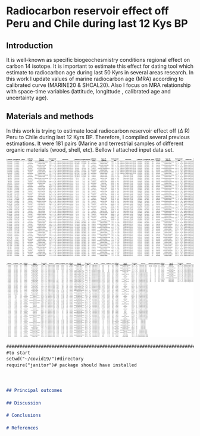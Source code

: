 # Radiocarbon reservoir effect off Peru and Chile during last 12 Kys BP

## Introduction
It is well-known as specific biogeochesmistry conditions regional effect on carbon 14 isotope. It is important to estimate this effect for dating tool which estimate to radiocarbon age during last 50 Kyrs in several areas research. In this work I update values of marine radiocarbon age (MRA) according to calibrated curve (MARINE20 & SHCAL20). Also I focus on MRA relationship with space-time variables (lattitude, longittude , calibrated age and uncertainty age).

## Materials and methods

In this work is trying to estimate local radiocarbon reservoir effect off ($\Delta$ R) Peru to Chile during last 12 Kyrs BP. Therefore, I compiled several previous estimations. It were 181 pairs (Marine and terrestrial samples of different organic materials (wood, shell, etc). Bellow I attached input data set.

![alt text](https://github.com/jasb3110/Radiocarbon-reservoir/blob/b2066d3fabacddd2a407abb9eab3cf86b30d2b84/input%20data%20set1.png?raw=true)

![alt text](https://github.com/jasb3110/Radiocarbon-reservoir/blob/b2066d3fabacddd2a407abb9eab3cf86b30d2b84/input%20data%20set2.png?raw=true)

```markdown
################################################################################
#to start
setwd("~/covid19/")#directory
require("janitor")# package should have installed



## Principal outcomes

## Discussion 

# Conclusions

# References

